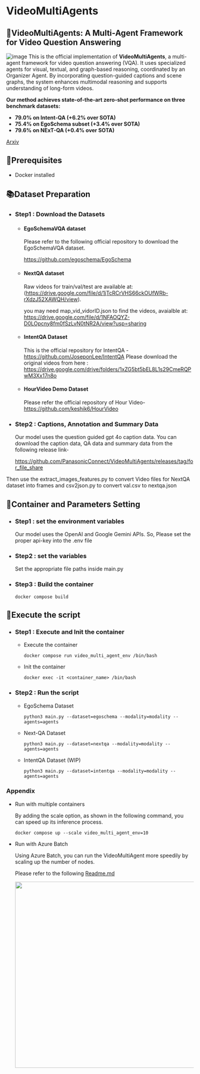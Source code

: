 # VideoMultiAgents

## 🧠VideoMultiAgents: A Multi-Agent Framework for Video Question Answering
![image](./docs/MAS_Report_Figure.svg)
This is the official implementation of **VideoMultiAgents**, a multi-agent framework for video question answering (VQA). It uses specialized agents for visual, textual, and graph-based reasoning, coordinated by an Organizer Agent. By incorporating question-guided captions and scene graphs, the system enhances multimodal reasoning and supports understanding of long-form videos.

**Our method achieves state-of-the-art zero-shot performance on three benchmark datasets:**
- **79.0% on Intent-QA (+6.2% over SOTA)**
- **75.4% on EgoSchema subset (+3.4% over SOTA)**
- **79.6% on NExT-QA (+0.4% over SOTA)**

[Arxiv](https://arxiv.org/abs/2504.20091)

## 🔖Prerequisites

- Docker installed

## 📚Dataset Preparation

- ### Step1 : Download the Datasets

    - #### EgoSchemaVQA dataset

        Please refer to the following official repository to download the EgoSchemaVQA dataset.

        https://github.com/egoschema/EgoSchema

    - #### NextQA dataset

        Raw videos for train/val/test are available at: (https://drive.google.com/file/d/1jTcRCrVHS66ckOUfWRb-rXdzJ52XAWQH/view).

        you may need map_vid_vidorID.json to find the videos, avaialble at: https://drive.google.com/file/d/1NFAOQYZ-D0LOpcny8fm0fSzLvN0tNR2A/view?usp=sharing

    - #### IntentQA Dataset
 
        This is the official repository for IntentQA  - https://github.com/JoseponLee/IntentQA
        Please download the original videos from here : https://drive.google.com/drive/folders/1xZG5bt5bEL8L1s29CmeRQPwM3Xx17n8o

    - #### HourVideo Demo Dataset
       Please refer the official repository of Hour Video- https://github.com/keshik6/HourVideo

- ### Step2 : Captions, Annotation and Summary Data

    Our model uses the question guided gpt 4o caption data. You can download the caption data, QA data and summary data from the following release link-

    https://github.com/PanasonicConnect/VideoMultiAgents/releases/tag/for_file_share

Then use the extract_images_features.py to convert Video files for NextQA dataset into frames and csv2json.py to convert val.csv to nextqa.json

## 🐋Container and Parameters Setting

- ### Step1 : set the environment variables

    Our model uses the OpenAI and Google Gemini APIs. So, Please set the proper api-key into the .env file

- ### Step2 : set the variables

    Set the appropriate file paths inside main.py

- ### Step3 : Build the container

    `docker compose build`


## 🚀Execute the script

- ### Step1 : Execute and Init the container

    - Execute the container

        `docker compose run video_multi_agent_env /bin/bash`

    - Init the container

        `docker exec -it <container_name> /bin/bash`

- ### Step2 : Run the script

    - EgoSchema Dataset

        `python3 main.py --dataset=egoschema --modality=modality --agents=agents`

    - Next-QA Dataset

        `python3 main.py --dataset=nextqa --modality=modality --agents=agents`

    - IntentQA Dataset (WIP)

        `python3 main.py --dataset=intentqa --modality=modality --agents=agents`

### Appendix
-   Run with multiple containers

    By adding the scale option, as shown in the following command, you can speed up its inference process.

    `docker compose up --scale video_multi_agent_env=10`

-  Run with Azure Batch

    Using Azure Batch, you can run the VideoMultiAgent more speedily by scaling up the number of nodes.

    Please refer to the following [Readme.md](./azure-batch/README.md)

    <img src="./docs/azure_batch_nodes.png" width="500">
